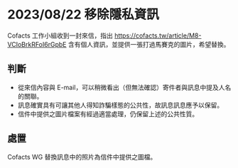 # 2023/08/22 移除隱私資訊

Cofacts 工作小組收到一封來信，指出 https://cofacts.tw/article/M8-VCIoBrkRFoI6rGpbE 含有個人資訊，並提供一張打過馬賽克的圖片，希望替換。

## 判斷
- 從來信內容與 E-mail，可以稍微看出（但無法確認）寄件者與訊息中提及人名的關聯。
- 訊息確實具有可讓其他人得知詐騙樣態的公共性，故訊息訊息應予以保留。
- 信件中提供之圖片檔案有經過適當處理，仍保留上述的公共性質。

## 處置

Cofacts WG 替換訊息中的照片為信件中提供之圖檔。

